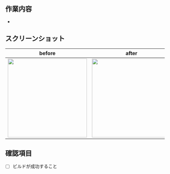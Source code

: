 ## 作業内容
<!-- 
ここに作業内容を書いてください 
例；
- ログイン画面を作成しました
- 画像を追加しました
-->
- 

## スクリーンショット
<!-- 
レイアウト構築やレイアウト変更を行った場合はbefore, afterのレイアウト画像を貼ってください
※before画像がない場合はafterのみでOK、そもそもレイアウトには関係ない作業のみを行った場合は不要
-->
| before | after |
| --- | --- |
| <img width=250 src=""> | <img width=250 src=""> |

## 確認項目
<!--
確認した項目を記載してください。ビルドが通ることは大抵の場合に確認する必要があるかと思いますので、
テンプレートとして用意しておきます。それ以外に確認した項目があれば随時追加し、チェックボックスに
チェックを入れてください
-->
- [ ] ビルドが成功すること

